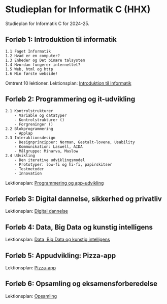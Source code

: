 # Studieplan for Informatik C (HHX)

Studieplan for Informatik C for 2024-25.

## Forløb 1: Introduktion til informatik
    1.1 Faget Informatik  
    1.2 Hvad er en computer?  
    1.3 Enheder og Det binære talsystem  
    1.4 Hvordan fungerer internettet?  
    1.5 Web, html og http  
    1.6 Min første webside!  

Omtrent 10 lektioner.
Lektionsplan: [Introduktion til Informatik](1-informatik.md)

## Forløb 2: Programmering og it-udvikling
    2.1 Kontrolstrukturer
        - Variable og datatyper
        - Kontrolstrukturer ()
        - Forgreninger ()
    2.2 Blokprogrammering
        - Applap
    2.3 Interaktionsdesign
        - Designprincipper: Norman, Gestalt-lovene, Usability
        - Kommunikation: Laswell, AIDA
        - Målgruppe: Minarva, Maslow
    2.4 Udvikling
        - Den iterative udviklingsmodel
        - Prototyper: low-fi og hi-fi, papirskitser
        - Testmetoder
        - Innovation

Lektionsplan: [Programmering og app-udvikling](2-programmering.md)

## Forløb 3: Digital dannelse, sikkerhed og privatliv

Lektionsplan: [Digital dannelse](3-dannelse.md)

## Forløb 4: Data, Big Data og kunstig intelligens

Lektionsplan: [Data, Big Data og kunstig intelligens](4-data.md)

## Forløb 5: Appudvikling: Pizza-app
Lektionsplan: [Pizza-app](5-pizza-app.md)

## Forløb 6: Opsamling og eksamensforberedelse
Lektionsplan: [Opsamling](6-opsamling.md)